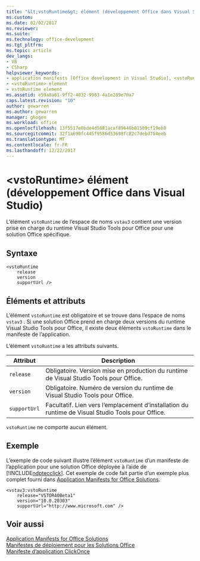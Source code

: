```yaml
---
title: "&lt;vstoRuntime&gt; élément (développement Office dans Visual Studio) | Documents Microsoft"
ms.custom: 
ms.date: 02/02/2017
ms.reviewer: 
ms.suite: 
ms.technology: office-development
ms.tgt_pltfrm: 
ms.topic: article
dev_langs:
- VB
- CSharp
helpviewer_keywords:
- application manifests [Office development in Visual Studio], <vstoRuntime> element
- <vstoRuntime> element
- vstoRuntime element
ms.assetid: e59a8a61-9ff2-4032-9983-4a1e289e70a7
caps.latest.revision: "10"
author: gewarren
ms.author: gewarren
manager: ghogen
ms.workload: office
ms.openlocfilehash: 13f5517e0bde4d5881acaf89640b01509cf19eb8
ms.sourcegitcommit: 32f1a690fc445f9586d53698fc82c7debd784eeb
ms.translationtype: MT
ms.contentlocale: fr-FR
ms.lasthandoff: 12/22/2017
---
```

# <a name="ltvstoruntimegt-element-office-development-in-visual-studio"></a>&lt;vstoRuntime&gt; élément (développement Office dans Visual Studio)
  L’élément `vstoRuntime` de l’espace de noms `vstav3` contient une version prise en charge du runtime Visual Studio Tools pour Office pour une solution Office spécifique.  
  
## <a name="syntax"></a>Syntaxe  
  
```  
<vstoRuntime  
    release  
    version  
    supportUrl />  
```  
  
## <a name="elements-and-attributes"></a>Éléments et attributs  
 L’élément `vstoRuntime` est obligatoire et se trouve dans l’espace de noms `vstav3` . Si une solution Office prend en charge deux versions du runtime Visual Studio Tools pour Office, il existe deux éléments `vstoRuntime` dans le manifeste de l’application.  
  
 L’élément `vstoRuntime` a les attributs suivants.  
  
|Attribut|Description|  
|---------------|-----------------|  
|`release`|Obligatoire. Version mise en production du runtime de Visual Studio Tools pour Office.|  
|`version`|Obligatoire. Numéro de version du runtime de Visual Studio Tools pour Office.|  
|`supportUrl`|Facultatif. Lien vers l’emplacement d’installation du runtime de Visual Studio Tools pour Office.|  
  
 `vstoRuntime` ne comporte aucun élément.  
  
## <a name="example"></a>Exemple  
 L’exemple de code suivant illustre l’élément `vstoRuntime` d’un manifeste de l’application pour une solution Office déployée à l’aide de [!INCLUDE[ndptecclick](../vsto/includes/ndptecclick-md.md)]. Cet exemple de code fait partie d’un exemple plus complet fourni dans [Application Manifests for Office Solutions](../vsto/application-manifests-for-office-solutions.md).  
  
```  
<vstav3:vstoRuntime  
    release="VSTOR40Beta1"  
    version="10.0.20303"  
    supportUrl="http://www.microsoft.com" />  
```  
  
## <a name="see-also"></a>Voir aussi  
 [Application Manifests for Office Solutions](../vsto/application-manifests-for-office-solutions.md)   
 [Manifestes de déploiement pour les Solutions Office](../vsto/deployment-manifests-for-office-solutions.md)   
 [Manifeste d’application ClickOnce](/visualstudio/deployment/clickonce-application-manifest)  
  
  
